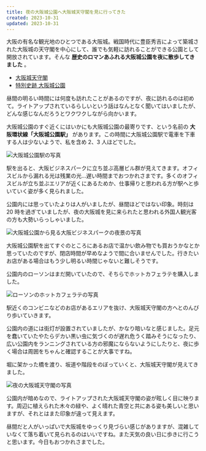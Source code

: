 ```yaml
---
title: 夜の大阪城公園へ大阪城天守閣を見に行ってきた
created: 2023-10-31
updated: 2023-10-31
---
```


大阪の有名な観光地のひとつである大阪城。戦国時代に豊臣秀吉によって築城された大阪城の天守閣を中心にして、誰でも気軽に訪れることができる公園として開放されています。そんな **歴史のロマンあふれる大阪城公園を夜に散歩してきました** 。

- [大阪城天守閣](https://www.osakacastle.net/)
- [特別史跡 大阪城公園](https://www.osakacastlepark.jp/)

昼間の明るい時間には何度も訪れたことがあるのですが、夜に訪れるのは初めて。ライトアップされているらしいという話はなんとなく聞いてはいましたが、どんな感じなんだろうとワクワクしながら向かいます。

大阪城公園のすぐ近くにはいかにも大阪城公園の最寄りです、という名前の **大阪環状線「大阪城公園駅」** があります。この時間に大阪城公園駅で電車を下車する人は少ないようで、私を含め 2、3 人ほどでした。

![大阪城公園駅の写真](4216e993-9fed-447d-5022-1918d6b22400)

駅を出ると、大阪ビジネスパークに立ち並ぶ高層ビル群が見えてきます。オフィスビルから漏れる光は残業の光…遅い時間までおつかれさまです。多くのオフィスビルが立ち並ぶエリアが近くにあるためか、仕事帰りと思われる方が駅へと歩いていく姿が多く見られました。

公園内には思っていたよりは人がいましたが、昼間ほどではない印象。時刻は 20 時を過ぎていましたが、夜の大阪城を見に来られたと思われる外国人観光客の方も大勢いらっしゃいました。

![大阪城公園から見る大阪ビジネスパークの夜景の写真](aa6a2e28-8a9b-462c-2926-a823f0183a00)

大阪城公園駅を出てすぐのところにあるお店で温かい飲み物でも買おうかなとか思っていたのですが、閉店時間が早めなようで間に合いませんでした。行きたいお店がある場合はもう少し明るい時間じゃないと難しそうです。

公園内のローソンはまだ開いていたので、そちらでホットカフェラテを購入しました。

![ローソンのホットカフェラテの写真](498d250c-25cb-46e5-aa94-926eed94c700)

駅近くのコンビニなどのお店があるエリアを抜け、大阪城天守閣の方へとのんびり歩いていきます。

公園内の道には街灯が設置されていましたが、かなり暗いなと感じました。足元を蠢いていたやたらデカい黒い虫に気づくのが遅れ危うく踏みそうになったり、広い公園内をランニングされている方の邪魔にならないようにしたりと、夜に歩く場合は周囲をちゃんと確認することが大事ですね。

堀に架かった橋を渡り、坂道や階段をのぼっていくと、大阪城天守閣が見えてきました。

![夜の大阪城天守閣の写真](463e739f-e121-483c-03b1-117efbb3f900)

公園内が暗めなので、ライトアップされた大阪城天守閣の姿が眩しく目に映ります。周辺に植えられた木々の緑や、よく晴れた青空と共にある姿も美しいと思いますが、それとはまた印象が違って見えます。

昼間だと人がいっぱいで大阪城をゆっくり見づらい感じがありますが、混雑していなくて落ち着いて見られるのはいいですね。また天気の良い日に歩きに行こうと思います。今日もおつかれさまでした。
